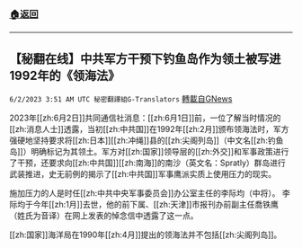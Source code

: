 ###  [:house:返回](README.md)
---


## 【秘翻在线】中共军方干预下钓鱼岛作为领土被写进1992年的《领海法》
`6/2/2023 3:51 AM UTC 秘密翻譯組G-Translators` [轉載自GNews](https://gnews.org/articles/1351028)

         

2023年[[zh:6月2日]]共同通信社消息：[[zh:6月1日]]前，一位了解当时情况的[[zh:消息人士]]透露，当初[[zh:中共国]]在1992年[[zh:2月]]颁布领海法时，军方强硬地坚持要求将[[zh:日本]][[zh:冲绳]]县的[[zh:尖阁列岛]]（中文名[[zh:钓鱼岛]]）明确标记为其领土。军方对[[zh:国家]]领导层的[[zh:外交]]和军事政策进行了干预，还要求向[[zh:中共国]][[zh:南海]]的南沙（英文名：Spratly）群岛进行武装推进，史无前例的揭示了[[zh:中共国]]军事鹰派实质上使用压力的现实。

施加压力的人是时任[[zh:中共中央军事委员会]]办公室主任的李际均（中将）。 李际均于今年[[zh:1月]]去世，他的前下属、[[zh:天津]]市报刊办前副主任喬铁鹰（姓氏为音译）在网上发表的悼念信中透露了这一点。

[[zh:国家]]海洋局在1990年[[zh:4月]]提出的领海法并不包括[[zh:尖阁列岛]]。
